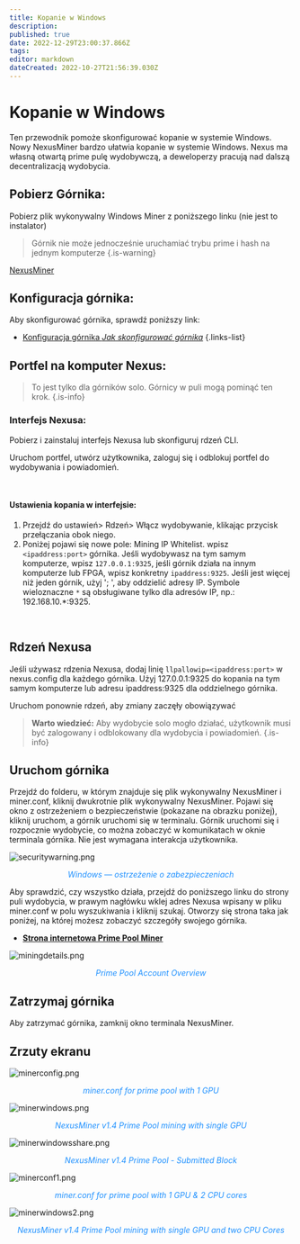```yaml
---
title: Kopanie w Windows
description: 
published: true
date: 2022-12-29T23:00:37.866Z
tags: 
editor: markdown
dateCreated: 2022-10-27T21:56:39.030Z
---
```


# Kopanie w Windows

Ten przewodnik pomoże skonfigurować kopanie w systemie Windows. Nowy NexusMiner bardzo ułatwia kopanie w systemie Windows. Nexus ma własną otwartą prime pulę wydobywczą, a deweloperzy pracują nad dalszą decentralizacją wydobycia.

## Pobierz Górnika:

Pobierz plik wykonywalny Windows Miner z poniższego linku (nie jest to instalator)


> Górnik nie może jednocześnie uruchamiać trybu prime i hash na jednym komputerze
{.is-warning}

[NexusMiner](https://github.com/Nexusoft/NexusMiner)

## Konfiguracja górnika:&#x20;

Aby skonfigurować górnika, sprawdź poniższy link:&#x20;

- [Konfiguracja górnika *Jak skonfigurować górnika*](/pl/mining/miner-config)
{.links-list}

## Portfel na komputer Nexus:


> To jest tylko dla górników solo. Górnicy w puli mogą pominąć ten krok.
{.is-info}

### Interfejs Nexusa:

Pobierz i zainstaluj interfejs Nexusa lub skonfiguruj rdzeń CLI.&#x20;

Uruchom portfel, utwórz użytkownika, zaloguj się i odblokuj portfel do wydobywania i powiadomień.

&nbsp;

#### Ustawienia kopania w interfejsie:

1. Przejdź do ustawień> Rdzeń> Włącz wydobywanie, klikając przycisk przełączania obok niego.&#x20;
2. Poniżej pojawi się nowe pole: Mining IP Whitelist. wpisz `<ipaddress:port>` górnika. Jeśli wydobywasz na tym samym komputerze, wpisz `127.0.0.1:9325`, jeśli górnik działa na innym komputerze lub FPGA, wpisz konkretny `ipaddress:9325`. Jeśli jest więcej niż jeden górnik, użyj '; ', aby oddzielić adresy IP. Symbole wieloznaczne `*` są obsługiwane tylko dla adresów IP, np.: 192.168.10.*:9325.

&nbsp;

## Rdzeń Nexusa

Jeśli używasz rdzenia Nexusa, dodaj linię `llpallowip=<ipaddress:port>` w nexus.config dla każdego górnika. Użyj 127.0.0.1:9325 do kopania na tym samym komputerze lub adresu ipaddress:9325 dla oddzielnego górnika.

Uruchom ponownie rdzeń, aby zmiany zaczęły obowiązywać


> **Warto wiedzieć:** Aby wydobycie solo mogło działać, użytkownik musi być zalogowany i odblokowany dla wydobycia i powiadomień.
{.is-info}


## Uruchom górnika

Przejdź do folderu, w którym znajduje się plik wykonywalny NexusMiner i miner.conf, kliknij dwukrotnie plik wykonywalny NexusMiner. Pojawi się okno z ostrzeżeniem o bezpieczeństwie (pokazane na obrazku poniżej), kliknij uruchom, a górnik uruchomi się w terminalu. Górnik uruchomi się i rozpocznie wydobycie, co można zobaczyć w komunikatach w oknie terminala górnika. Nie jest wymagana interakcja użytkownika.&#x20;

![securitywarning.png](/securitywarning.png)<p align="center"  style="color:dodgerblue;">*Windows — ostrzeżenie o zabezpieczeniach*</p>

Aby sprawdzić, czy wszystko działa, przejdź do poniższego linku do strony puli wydobycia, w prawym nagłówku wklej adres Nexusa wpisany w pliku miner.conf w polu wyszukiwania i kliknij szukaj. Otworzy się strona taka jak poniżej, na której możesz zobaczyć szczegóły swojego górnika.&#x20;

- [**Strona internetowa Prime Pool Miner**](https://primepool.nexus.io/)

![miningdetails.png](/miningdetails.png)<p align="center"  style="color:dodgerblue;">*Prime Pool Account Overview*</p>

## Zatrzymaj górnika

Aby zatrzymać górnika, zamknij okno terminala NexusMiner.

## Zrzuty ekranu

![minerconfig.png](/minerconfig.png)<p align="center"  style="color:dodgerblue;">*miner.conf for prime pool with 1 GPU*</p>

![minerwindows.png](/minerwindows.png)<p align="center"  style="color:dodgerblue;">*NexusMiner v1.4 Prime Pool mining with single GPU*</p>

![minerwindowsshare.png](/minerwindowsshare.png)<p align="center"  style="color:dodgerblue;">*NexusMiner v1.4 Prime Pool - Submitted Block*</p>

![minerconf1.png](/minerconf1.png)<p align="center"  style="color:dodgerblue;">*miner.conf for prime pool with 1 GPU & 2 CPU cores*</p>

![minerwindows2.png](/minerwindows2.png)<p align="center"  style="color:dodgerblue;">*NexusMiner v1.4 Prime Pool mining with single GPU and two CPU Cores*</p>